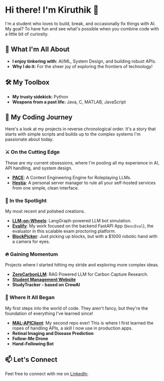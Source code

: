 # Hi there! I'm Kiruthik 👋

I'm a student who loves to build, break, and occasionally fix things with AI. My goal? To have fun and see what's possible when you combine code with a little bit of curiosity.

## 🚀 What I'm All About
-   **I enjoy tinkering with:** AI/ML, System Design, and building robust APIs.
-   **Why I do it:** For the sheer joy of exploring the frontiers of technology!

## 🛠️ My Toolbox
-   **My trusty sidekick:** Python
-   **Weapons from a past life:** Java, C, MATLAB, JavaScript

## 📂 My Coding Journey
Here's a look at my projects in reverse chronological order. It's a story that starts with simple scripts and builds up to the complex systems I'm passionate about today.

### ⚔️ On the Cutting Edge
These are my current obsessions, where I'm pooling all my experience in AI, API handling, and system design.
-   [**PACE**](https://github.com/mNandhu/PACE): A Context Engineering Engine for Roleplaying LLMs.
-   [**Hestia**](https://github.com/mNandhu/Hestia): A personal server manager to rule all your self-hosted services from one simple, clean interface.

### 🚀 In the Spotlight
My most recent and polished creations.
-   [**LLM-on-Wheels**](https://github.com/mNandhu/LLM-on-Wheels): LangGraph-powered LLM bot simulation.
-   [**Evalify**](https://github.com/evalify/): My work focused on the backend FastAPI App (`DescEval`), the evaluator in this scalable exam proctoring platform.
-   [**BlockPicker**](https://github.com/mNandhu/BlockPicking): Just picking up blocks, but with a $1000 robotic hand with a camera for eyes.

### 🔥 Gaining Momentum
Projects where I started hitting my stride and exploring more complex ideas.
-   [**ZeroCarbonLLM**](https://github.com/mNandhu/ZeroCarbonLLM): RAG Powered LLM for Carbon Capture Research.
-   [**Student Management Website**](https://github.com/SrimanRakshan/DSA)
-   **StudyTracker - based on CrewAI**

### 🌱 Where It All Began
My first steps into the world of code. They aren't fancy, but they're the foundation of everything I've learned since!
-   [**MAL-APIClient**](https://github.com/mNandhu/MAL-APIClient): My second repo ever! This is where I first learned the ropes of handling APIs, a skill I now use in production apps.
-   **Retinal Imaging and Disease Prediction**
-   **Follow-Me Drone**
-   **Hand-Following Bot**

## 📫 Let's Connect
Feel free to connect with me on [LinkedIn](https://www.linkedin.com/in/kiruthik-nandhan-murthi-2a19b8201/).
